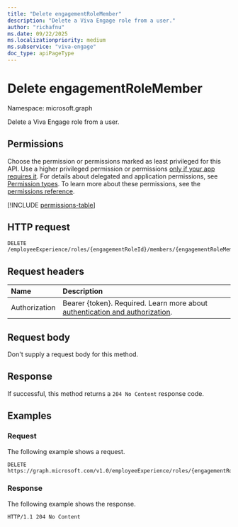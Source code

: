 ```yaml
---
title: "Delete engagementRoleMember"
description: "Delete a Viva Engage role from a user."
author: "richafnu"
ms.date: 09/22/2025
ms.localizationpriority: medium
ms.subservice: "viva-engage"
doc_type: apiPageType
---
```


# Delete engagementRoleMember

Namespace: microsoft.graph

Delete a Viva Engage role from a user.

## Permissions

Choose the permission or permissions marked as least privileged for this API. Use a higher privileged permission or permissions [only if your app requires it](/graph/permissions-overview#best-practices-for-using-microsoft-graph-permissions). For details about delegated and application permissions, see [Permission types](/graph/permissions-overview#permission-types). To learn more about these permissions, see the [permissions reference](/graph/permissions-reference).

<!-- { "blockType": "permissions", "name": "engagementrole_delete_members" } -->
[!INCLUDE [permissions-table](../includes/permissions/engagementrole-delete-members-permissions.md)]

## HTTP request

<!-- {
  "blockType": "ignored"
}
-->
``` http
DELETE /employeeExperience/roles/{engagementRoleId}/members/{engagementRoleMemberId}
```

## Request headers

|Name|Description|
|:---|:---|
|Authorization|Bearer {token}. Required. Learn more about [authentication and authorization](/graph/auth/auth-concepts).|

## Request body

Don't supply a request body for this method.

## Response

If successful, this method returns a `204 No Content` response code.

## Examples

### Request

The following example shows a request.
<!-- {
  "blockType": "request",
  "name": "delete_engagementrolemember"
}
-->
``` http
DELETE https://graph.microsoft.com/v1.0/employeeExperience/roles/{engagementRoleId}/members/{engagementRoleMemberId}
```

### Response

The following example shows the response.
<!-- {
  "blockType": "response",
  "truncated": true
}
-->
``` http
HTTP/1.1 204 No Content
```
